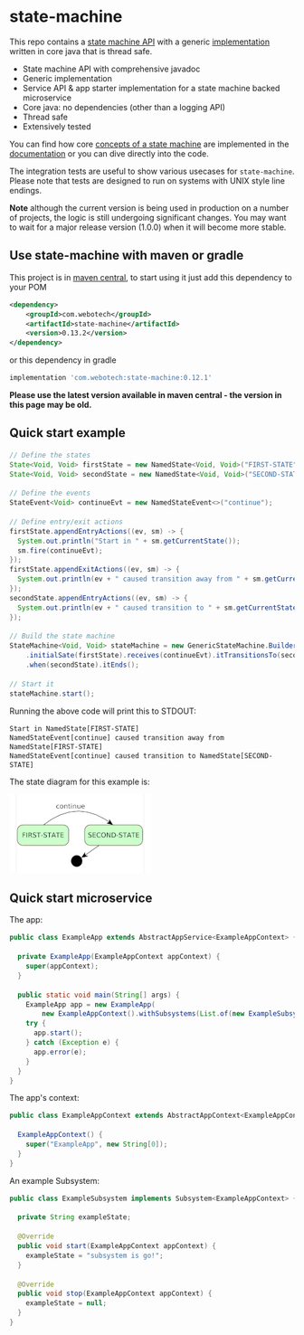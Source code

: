 # state-machine

This repo contains a [state machine API](src/main/java/com/webotech/statemachine/api) with a generic
[implementation](src/main/java/com/webotech/statemachine/GenericStateMachine.java) written in core
java that is thread safe.

- State machine API with comprehensive javadoc
- Generic implementation
- Service API & app starter implementation for a state machine backed microservice
- Core java: no dependencies (other than a logging API)
- Thread safe
- Extensively tested

You can find how core [concepts of a state machine](docs/01-intro.md) are implemented in the
[documentation](docs/02-implementation.md) or you can dive directly into the code.

The integration tests are useful to show various usecases for `state-machine`. Please note that
tests are designed to run on systems with UNIX style line endings.

**Note** although the current version is being used in production on a number of projects, the logic
is still undergoing significant changes. You may want to wait for a major release version (1.0.0)
when it will become more stable.

## Use state-machine with maven or gradle

This project is
in [maven central](https://central.sonatype.com/artifact/com.webotech/state-machine), to start using
it just add this dependency to your POM

```xml
<dependency>
    <groupId>com.webotech</groupId>
    <artifactId>state-machine</artifactId>
    <version>0.13.2</version>
</dependency>
```

or this dependency in gradle

```groovy
implementation 'com.webotech:state-machine:0.12.1'
```

**Please use the latest version available in maven central - the version in this page may be old.**

## Quick start example

```java
// Define the states
State<Void, Void> firstState = new NamedState<Void, Void>("FIRST-STATE");
State<Void, Void> secondState = new NamedState<Void, Void>("SECOND-STATE");

// Define the events
StateEvent<Void> continueEvt = new NamedStateEvent<>("continue");

// Define entry/exit actions
firstState.appendEntryActions((ev, sm) -> {
  System.out.println("Start in " + sm.getCurrentState());
  sm.fire(continueEvt);
});
firstState.appendExitActions((ev, sm) -> {
  System.out.println(ev + " caused transition away from " + sm.getCurrentState());
});
secondState.appendEntryActions((ev, sm) -> {
  System.out.println(ev + " caused transition to " + sm.getCurrentState());
});

// Build the state machine
StateMachine<Void, Void> stateMachine = new GenericStateMachine.Builder<Void, Void>().build()
    .initialSate(firstState).receives(continueEvt).itTransitionsTo(secondState)
    .when(secondState).itEnds();

// Start it
stateMachine.start();
```

Running the above code will print this to STDOUT:

```
Start in NamedState[FIRST-STATE]
NamedStateEvent[continue] caused transition away from NamedState[FIRST-STATE]
NamedStateEvent[continue] caused transition to NamedState[SECOND-STATE]
```

The state diagram for this example is:

![](docs/media/Quick_start_diagram.png)

## Quick start microservice

The app:

```java
public class ExampleApp extends AbstractAppService<ExampleAppContext> {

  private ExampleApp(ExampleAppContext appContext) {
    super(appContext);
  }

  public static void main(String[] args) {
    ExampleApp app = new ExampleApp(
        new ExampleAppContext().withSubsystems(List.of(new ExampleSubsystem())));
    try {
      app.start();
    } catch (Exception e) {
      app.error(e);
    }
  }
}
```

The app's context:

```java
public class ExampleAppContext extends AbstractAppContext<ExampleAppContext> {

  ExampleAppContext() {
    super("ExampleApp", new String[0]);
  }
}
```

An example Subsystem:

```java
public class ExampleSubsystem implements Subsystem<ExampleAppContext> {

  private String exampleState;

  @Override
  public void start(ExampleAppContext appContext) {
    exampleState = "subsystem is go!";
  }

  @Override
  public void stop(ExampleAppContext appContext) {
    exampleState = null;
  }
}
```